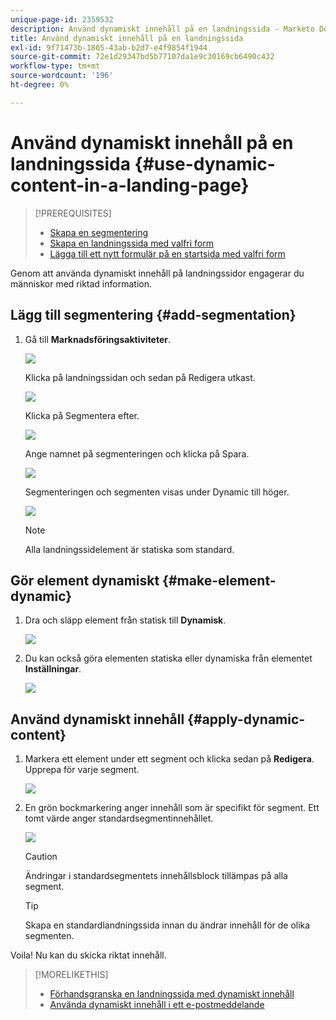 ```yaml
---
unique-page-id: 2359532
description: Använd dynamiskt innehåll på en landningssida - Marketo Docs - produktdokumentation
title: Använd dynamiskt innehåll på en landningssida
exl-id: 9f71473b-1805-43ab-b2d7-e4f9854f1944
source-git-commit: 72e1d29347bd5b77107da1e9c30169cb6490c432
workflow-type: tm+mt
source-wordcount: '196'
ht-degree: 0%

---
```


# Använd dynamiskt innehåll på en landningssida {#use-dynamic-content-in-a-landing-page}

>[!PREREQUISITES]
>
>* [Skapa en segmentering](/help/marketo/product-docs/personalization/segmentation-and-snippets/segmentation/create-a-segmentation.md)
>* [Skapa en landningssida med valfri form](/help/marketo/product-docs/demand-generation/landing-pages/free-form-landing-pages/create-a-free-form-landing-page.md)
>* [Lägga till ett nytt formulär på en startsida med valfri form](/help/marketo/product-docs/demand-generation/landing-pages/free-form-landing-pages/add-a-new-form-to-a-free-form-landing-page.md)


Genom att använda dynamiskt innehåll på landningssidor engagerar du människor med riktad information.

## Lägg till segmentering {#add-segmentation}

1. Gå till **Marknadsföringsaktiviteter**.

   ![](assets/login-marketing-activities.png)

   Klicka på landningssidan och sedan på Redigera utkast.

   ![](assets/landingpageeditdraft.jpg)

   Klicka på Segmentera efter.

   ![](assets/image2015-5-21-12-3a31-3a20.png)

   Ange namnet på segmenteringen och klicka på Spara.

   ![](assets/image2014-9-16-14-3a50-3a5.png)

   Segmenteringen och segmenten visas under Dynamic till höger.

   ![](assets/image2015-5-21-12-3a36-3a40.png)

   >[!NOTE]
   >
   >Alla landningssidelement är statiska som standard.

## Gör element dynamiskt {#make-element-dynamic}

1. Dra och släpp element från statisk till **Dynamisk**.

   ![](assets/image2014-9-16-14-3a50-3a27.png)

1. Du kan också göra elementen statiska eller dynamiska från elementet **Inställningar**.

   ![](assets/image2015-5-21-12-3a39-3a41.png)

## Använd dynamiskt innehåll {#apply-dynamic-content}

1. Markera ett element under ett segment och klicka sedan på **Redigera**. Upprepa för varje segment.

   ![](assets/image2015-5-21-12-3a42-3a11.png)

1. En grön bockmarkering anger innehåll som är specifikt för segment. Ett tomt värde anger standardsegmentinnehållet.

   ![](assets/image2015-5-21-12-3a44-3a24.png)

   >[!CAUTION]
   >
   >Ändringar i standardsegmentets innehållsblock tillämpas på alla segment.

   >[!TIP]
   >
   >Skapa en standardlandningssida innan du ändrar innehåll för de olika segmenten.

Voila! Nu kan du skicka riktat innehåll.

>[!MORELIKETHIS]
>
>* [Förhandsgranska en landningssida med dynamiskt innehåll](/help/marketo/product-docs/demand-generation/landing-pages/landing-page-actions/preview-a-landing-page-with-dynamic-content.md)
>* [Använda dynamiskt innehåll i ett e-postmeddelande](/help/marketo/product-docs/email-marketing/general/functions-in-the-editor/using-dynamic-content-in-an-email.md)

